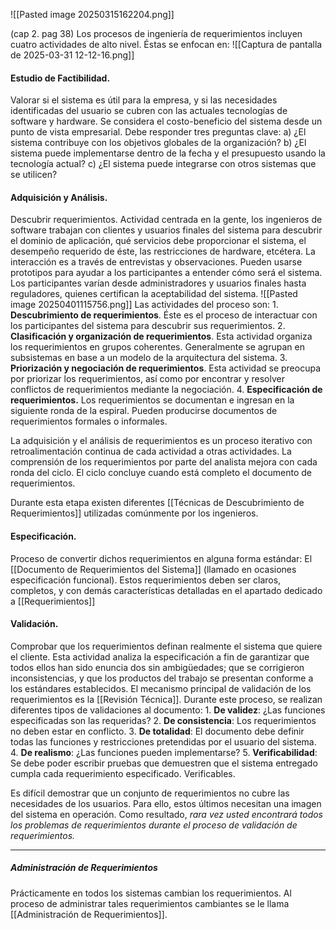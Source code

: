 ![[Pasted image 20250315162204.png]]

(cap 2. pag 38) Los procesos de ingeniería de requerimientos incluyen cuatro actividades de alto nivel. Éstas se enfocan en:
	![[Captura de pantalla de 2025-03-31 12-12-16.png]]

#### **Estudio de Factibilidad**. 
Valorar si el sistema es útil para la empresa, y si las necesidades identificadas del usuario se cubren con las actuales tecnologías de software y hardware. Se considera el costo-beneficio del sistema desde un punto de vista empresarial. Debe responder tres preguntas clave: 
	a) ¿El sistema contribuye con los objetivos globales de la organización? 
	b) ¿El sistema puede implementarse dentro de la fecha y el presupuesto usando la tecnología actual? 
	c) ¿El sistema puede integrarse con otros sistemas que se utilicen?

#### **Adquisición y Análisis**. 
Descubrir requerimientos. Actividad centrada en la gente, los ingenieros de software trabajan con clientes y usuarios finales del sistema para descubrir el dominio de aplicación, qué servicios debe proporcionar el sistema, el desempeño requerido de éste, las restricciones de hardware, etcétera. La interacción es a través de entrevistas y observaciones. Pueden usarse prototipos para ayudar a los participantes a entender cómo será el sistema. Los participantes varían desde administradores y usuarios finales hasta reguladores, quienes certifican la aceptabilidad del sistema.
	![[Pasted image 20250401115756.png]]
	Las actividades del proceso son:
	1. **Descubrimiento de requerimientos**. Éste es el proceso de interactuar con los participantes del sistema para descubrir sus requerimientos.
	2. **Clasificación y organización de requerimientos**. Esta actividad organiza los requerimientos en grupos coherentes. Generalmente se agrupan en subsistemas en base a un modelo de la arquitectura del sistema.
	3. **Priorización y negociación de requerimientos**. Esta actividad se preocupa por priorizar los requerimientos, así como por encontrar y resolver conflictos de requerimientos mediante la negociación.
	4. **Especificación de requerimientos.** Los requerimientos se documentan e ingresan en la siguiente ronda de la espiral. Pueden producirse documentos de requerimientos formales o informales.

La adquisición y el análisis de requerimientos es un proceso iterativo con retroalimentación continua de cada actividad a otras actividades. La comprensión de los requerimientos por parte del analista mejora con cada ronda del ciclo. El ciclo concluye cuando está completo el documento de requerimientos. 

Durante esta etapa existen diferentes [[Técnicas de Descubrimiento de Requerimientos]] utilizadas comúnmente por los ingenieros.
#### **Especificación**. 
Proceso de convertir dichos requerimientos en alguna forma estándar: El [[Documento de Requerimientos del Sistema]] (llamado en ocasiones especificación funcional). Estos requerimientos deben ser claros, completos, y con demás características detalladas en el apartado dedicado a [[Requerimientos]]

#### **Validación**. 
Comprobar que los requerimientos definan realmente el sistema que quiere el cliente. Esta actividad analiza la especificación a fin de garantizar que todos ellos han sido enuncia dos sin ambigüedades; que se corrigieron inconsistencias, y que los productos del trabajo se presentan conforme a los estándares establecidos. El mecanismo principal de validación de los requerimientos es la [[Revisión Técnica]]. 
Durante este proceso, se realizan diferentes tipos de validaciones al documento:
	1. **De validez**: ¿Las funciones especificadas son las requeridas?
	2. **De consistencia**: Los requerimientos no deben estar en conflicto.
	3. **De totalidad**: El documento debe definir todas las funciones y restricciones pretendidas por el usuario del sistema.
	4. **De realismo**: ¿Las funciones pueden implementarse?
	5. **Verificabilidad**: Se debe poder escribir pruebas que demuestren que el sistema entregado cumpla cada requerimiento especificado. Verificables.

Es difícil demostrar que un conjunto de requerimientos no cubre las necesidades de los usuarios. Para ello, estos últimos necesitan una imagen del sistema en operación. Como resultado, *rara vez usted encontrará todos los problemas de requerimientos durante el proceso de validación de requerimientos.*
****
##### ***Administración de Requerimientos***
Prácticamente en todos los sistemas cambian los requerimientos. Al proceso de administrar tales requerimientos cambiantes se le llama [[Administración de Requerimientos]].
